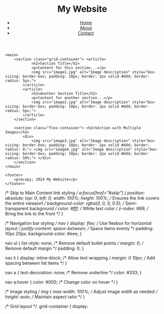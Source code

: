 <!DOCTYPE html>
<html lang="en">
<head>
    <meta charset="UTF-8">
    <meta name="viewport" content="width=device-width, initial-scale=1.0">
    <title>My Website</title>
    <link rel="stylesheet" href="style.css"> </head>
<body>
    <header>
        <h1>My Website</h1>
        <nav> <ul>
                <li><a href="#">Home</a></li>
                <li><a href="#">About</a></li>
                <li><a href="#">Contact</a></li>
            </ul>
        </nav>
    </header>

    <main>
        <section class="grid-container"> <article>
                <h2>Section Title</h2>
                <p>Content for this section...</p>
                <img src="image1.jpg" alt="Image description" style="box-sizing: border-box; padding: 10px; border: 2px solid #ddd; border-radius: 5px;">
            </article>
            <article>
                <h2>Another Section Title</h2>
                <p>Content for another section...</p>
                <img src="image2.jpg" alt="Image description" style="box-sizing: border-box; padding: 10px; border: 2px solid #ddd; border-radius: 5px;">
            </article>
        </section>

        <section class="flex-container"> <h2>Section with Multiple Images</h2>
            <div>
                <img src="image3.jpg" alt="Image description" style="box-sizing: border-box; padding: 10px; border: 2px solid #ddd; border-radius: 0;"> <img src="image4.jpg" alt="Image description" style="box-sizing: border-box; padding: 10px; border: 2px solid #ddd; border-radius: 50%;"> </div>
        </section>
    </main>

    <footer>
        <p>&copy; 2024 My Website</p>
    </footer>
</body>
</html>





/* Skip to Main Content link styling */
a:focus[href="#skip"] {
    position: absolute;
    top: 0;
    left: 0;
    width: 100%;
    height: 100%; /* Ensures the link covers the entire viewport */
    background-color: rgba(0, 0, 0, 0.5); /* Semi-transparent background */
    color: #fff; /* White text color */
    z-index: 999; /* Bring the link to the front */
}

/* Navigation bar styling */
nav {
    display: flex; /* Use flexbox for horizontal layout */
    justify-content: space-between; /* Space items evenly */
    padding: 10px 20px;
    background-color: #eee;
}

nav ul {
    list-style: none; /* Remove default bullet points */
    margin: 0; /* Remove default margin */
    padding: 0;
}

nav li {
    display: inline-block; /* Allow text wrapping */
    margin: 0 10px; /* Add spacing between list items */
}

nav a {
    text-decoration: none; /* Remove underline */
    color: #333;
}

nav a:hover {
    color: #000; /* Change color on hover */
}

/* Image styling */
img {
    max-width: 100%; /* Adjust image width as needed */
    height: auto; /* Maintain aspect ratio */
}

/* Grid layout */
.grid-container {
    display:
